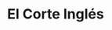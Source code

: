---
title: "El Corte Inglés"
url: /madrid/el-corte-ingles-calle-de-raimundo-fernandez-villaverde/
shop: Warenhaus
---